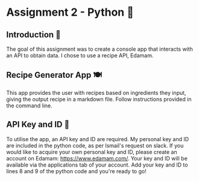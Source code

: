 # Assignment 2 - Python :snake:

## Introduction :rocket:
The goal of this assignment was to create a console app that interacts with an API to obtain data. I chose to use a
recipe API, Edamam. 

## Recipe Generator App :plate_with_cutlery:
This app provides the user with recipes based on ingredients they input, giving the output recipe in
a markdown file. Follow instructions provided in the command line. 

## API Key and ID :key:
To utilise the app, an API key and ID are required. My personal key and ID are included in the python code, as per 
Ismail's request on slack. If you would like to acquire your own personal key and ID, please create an account on 
Edamam: https://www.edamam.com/. Your key and ID will be available via the applications tab of your account. Add your
key and ID to lines 8 and 9 of the python code and you're ready to go!


